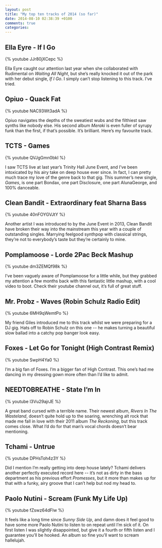 ```yaml
---
layout: post
title: "My top ten tracks of 2014 (so far)"
date: 2014-08-10 02:38:39 +0100
comments: true
categories: 
---
```


Ella Eyre - If I Go
--------------------

{% youtube JJr80jXCepc %}

Ella Eyre caught our attention last year when she collaborated with Rudimental on *Waiting All Night*, but she’s really knocked it out of the park with her debut single, *If I Go*. I simply can’t stop listening to this track. I’ve tried.


Opiuo - Quack Fat
--------------------

{% youtube NAC93Wt3adA %}

Opiuo navigates the depths of the sweatiest wubs and the filthiest saw synths like nobody else. His second album *Meraki* is even fuller of syrupy funk than the first, if that’s possible. It’s brilliant. Here’s my favourite track.


TCTS - Games
--------------------

{% youtube QVJgGmn0bkI %}

I saw TCTS live at last year’s Trinity Hall June Event, and I’ve been intoxicated by his airy take on deep house ever since. In fact, I can pretty much trace my love of the genre back to that gig. This summer’s new single, *Games*, is one part Bondax, one part Disclosure, one part AlunaGeorge, and 100% danceable.


Clean Bandit - Extraordinary feat Sharna Bass
--------------------

{% youtube 40nFOYGVJtY %}

Another artist I was introduced to by the June Event in 2013, Clean Bandit have broken their way into the mainstream this year with a couple of outstanding singles. Marrying feelgood synthpop with classical strings, they’re not to everybody’s taste but they’re certainly to mine.


Pomplamoose - Lorde 2Pac Beck Mashup
--------------------

{% youtube dm3ZEMQf98k %}

I’ve been vaguely aware of Pomplamoose for a little while, but they grabbed my attention a few months back with this fantastic little mashup, with a cool video to boot. Check their youtube channel out, it’s full of great stuff.


Mr. Probz - Waves (Robin Schulz Radio Edit)
--------------------

{% youtube 6MH9qWemtPo %}

My friend Giles introduced me to this track whilst we were preparing for a DJ gig. Hats off to Robin Schulz on this one -- he makes turning a beautiful slow ballad into a catchy pop banger look easy.


Foxes - Let Go for Tonight (High Contrast Remix)
--------------------

{% youtube SwpH4Ya0 %}

I’m a big fan of Foxes. I’m a bigger fan of High Contrast. This one’s had me dancing in my dressing gown more often than I’d like to admit.


NEEDTOBREATHE - State I’m In
--------------------

{% youtube l3Vu29ajrJE %}

A great band cursed with a terrible name. Their newest album, *Rivers In The Wasteland*, doesn’t quite hold up to the soaring, wrenching alt rock that made me fall in love with their 2011 album *The Reckoning*, but this track comes close. What I’d do for that man’s vocal chords doesn’t bear mentioning.


Tchami - Untrue
--------------------

{% youtube DPHsToh4z3Y %}

Did I mention I’m really getting into deep house lately? Tchami delivers another perfectly executed record here -- it’s not as dirty in the bass department as his previous effort *Promesses*, but it more than makes up for that with a funky, airy groove that I can’t help but nod my head to.


Paolo Nutini - Scream (Funk My Life Up)
--------------------

{% youtube fZswz64dFlw %}

It feels like a long time since *Sunny Side Up*, and damn does it feel good to have some more Paolo Nutini to listen to on repeat until I’m sick of it. On first listen I was slightly disappointed, but give it a fourth or fifth listen and I guarantee you’ll be hooked. An album so fine you’ll want to scream hallelujah.
